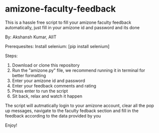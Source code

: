 # amizone-faculty-feedback
This is a hassle free script to fill your amizone faculty feedback automatically, just fill in your amizone id and password and its done

By: Akshansh Kumar, AIIT

Prerequesites:
Install selenium: [pip install selenium]

Steps:

1. Download or clone this repository
2. Run the "amizone.py" file, we recommend running it in terminal for better formatting
3. Enter your amizone id and password
5. Enter your feedback comments and rating
5. Press enter to run the script
6. Sit back, relax and watch it happen

The script will autmatically login to your amizone account, clear all the pop up messages, navigate to the faculty fedback section and fill in the feedback according to the data provided by you

Enjoy!
